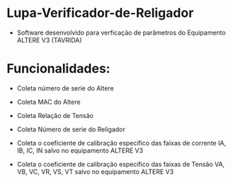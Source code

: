 # Lupa-Verificador-de-Religador

- Software desenvolvido para verficação de parâmetros do Equipamento ALTERE V3 (TAVRIDA)

# Funcionalidades: 

- Coleta número de serie do Altere

- Coleta MAC do Altere

- Coleta Relação de Tensão

- Coleta Número de serie do Religador

- Coleta o coeficiente de calibração específico das faixas de corrente IA, IB, IC, IN salvo no equipamento ALTERE V3 

- Coleta o coeficiente de calibração específico das faixas de Tensão VA, VB, VC, VR, VS, VT salvo no equipamento ALTERE V3
